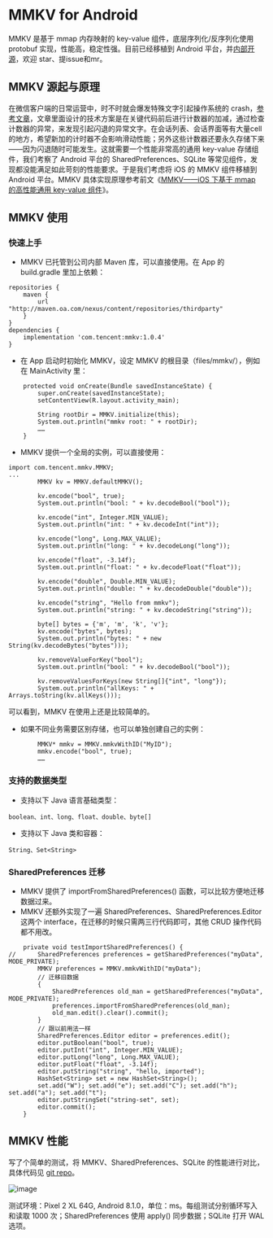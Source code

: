 # MMKV for Android
MMKV 是基于 mmap 内存映射的 key-value 组件，底层序列化/反序列化使用 protobuf 实现，性能高，稳定性强。目前已经移植到 Android 平台，并[内部开源](http://git.code.oa.com/wechat-team/mmkv)，欢迎 star、提issue和mr。


## MMKV 源起与原理
在微信客户端的日常运营中，时不时就会爆发特殊文字引起操作系统的 crash，[参考文章](http://km.oa.com/articles/show/357120)，文章里面设计的技术方案是在关键代码前后进行计数器的加减，通过检查计数器的异常，来发现引起闪退的异常文字。在会话列表、会话界面等有大量cell的地方，希望新加的计时器不会影响滑动性能；另外这些计数器还要永久存储下来——因为闪退随时可能发生。这就需要一个性能非常高的通用 key-value 存储组件，我们考察了 Android 平台的 SharedPreferences、SQLite 等常见组件，发现都没能满足如此苛刻的性能要求。于是我们考虑将 iOS 的 MMKV 组件移植到 Android 平台。MMKV 具体实现原理参考前文《[MMKV——iOS 下基于 mmap 的高性能通用 key-value 组件](http://km.oa.com/group/mmios/articles/show/334155)》。


## MMKV 使用
### 快速上手
* MMKV 已托管到公司内部 Maven 库，可以直接使用。在 App 的 build.gradle 里加上依赖：

```
repositories {
    maven {
        url "http://maven.oa.com/nexus/content/repositories/thirdparty"
    }
}
dependencies {
    implementation 'com.tencent:mmkv:1.0.4'
}
```

* 在 App 启动时初始化 MMKV，设定 MMKV 的根目录（files/mmkv/），例如在 MainActivity 里：

```
    protected void onCreate(Bundle savedInstanceState) {
        super.onCreate(savedInstanceState);
        setContentView(R.layout.activity_main);

        String rootDir = MMKV.initialize(this);
        System.out.println("mmkv root: " + rootDir);
        ……
	}
```

* MMKV 提供一个全局的实例，可以直接使用：

```
import com.tencent.mmkv.MMKV;
...
        MMKV kv = MMKV.defaultMMKV();

        kv.encode("bool", true);
        System.out.println("bool: " + kv.decodeBool("bool"));

        kv.encode("int", Integer.MIN_VALUE);
        System.out.println("int: " + kv.decodeInt("int"));

        kv.encode("long", Long.MAX_VALUE);
        System.out.println("long: " + kv.decodeLong("long"));

        kv.encode("float", -3.14f);
        System.out.println("float: " + kv.decodeFloat("float"));

        kv.encode("double", Double.MIN_VALUE);
        System.out.println("double: " + kv.decodeDouble("double"));

        kv.encode("string", "Hello from mmkv");
        System.out.println("string: " + kv.decodeString("string"));

        byte[] bytes = {'m', 'm', 'k', 'v'};
        kv.encode("bytes", bytes);
        System.out.println("bytes: " + new String(kv.decodeBytes("bytes")));

        kv.removeValueForKey("bool");
        System.out.println("bool: " + kv.decodeBool("bool"));
        
        kv.removeValuesForKeys(new String[]{"int", "long"});
        System.out.println("allKeys: " + Arrays.toString(kv.allKeys()));
```

可以看到，MMKV 在使用上还是比较简单的。

* 如果不同业务需要区别存储，也可以单独创建自己的实例：

```
        MMKV* mmkv = MMKV.mmkvWithID("MyID");
        mmkv.encode("bool", true);
        ……
```

### 支持的数据类型
* 支持以下 Java 语言基础类型：

```boolean、int、long、float、double、byte[]
```
* 支持以下 Java 类和容器：

```String、Set<String>
```

### SharedPreferences 迁移
* MMKV 提供了 importFromSharedPreferences() 函数，可以比较方便地迁移数据过来。
* MMKV 还额外实现了一遍 SharedPreferences、SharedPreferences.Editor 这两个 interface，在迁移的时候只需两三行代码即可，其他 CRUD 操作代码都不用改。

```
    private void testImportSharedPreferences() {
//      SharedPreferences preferences = getSharedPreferences("myData", MODE_PRIVATE);
        MMKV preferences = MMKV.mmkvWithID("myData");
        // 迁移旧数据
        {
            SharedPreferences old_man = getSharedPreferences("myData", MODE_PRIVATE);
            preferences.importFromSharedPreferences(old_man);
            old_man.edit().clear().commit();
        }
        // 跟以前用法一样
        SharedPreferences.Editor editor = preferences.edit();
        editor.putBoolean("bool", true);
        editor.putInt("int", Integer.MIN_VALUE);
        editor.putLong("long", Long.MAX_VALUE);
        editor.putFloat("float", -3.14f);
        editor.putString("string", "hello, imported");
        HashSet<String> set = new HashSet<String>();
        set.add("W"); set.add("e"); set.add("C"); set.add("h"); set.add("a"); set.add("t");
        editor.putStringSet("string-set", set);
        editor.commit();
	}
```

## MMKV 性能
写了个简单的测试，将 MMKV、SharedPreferences、SQLite 的性能进行对比，具体代码见 [git repo](http://git.code.oa.com/wechat-team/mmkv)。

![image](http://imgcache.oa.com/photos/31601/o_bb215f7fd392321793e6564128d4bd03.jpg)

测试环境：Pixel 2 XL 64G, Android 8.1.0，单位：ms。每组测试分别循环写入和读取 1000 次；SharedPreferences 使用 apply() 同步数据；SQLite 打开 WAL 选项。
